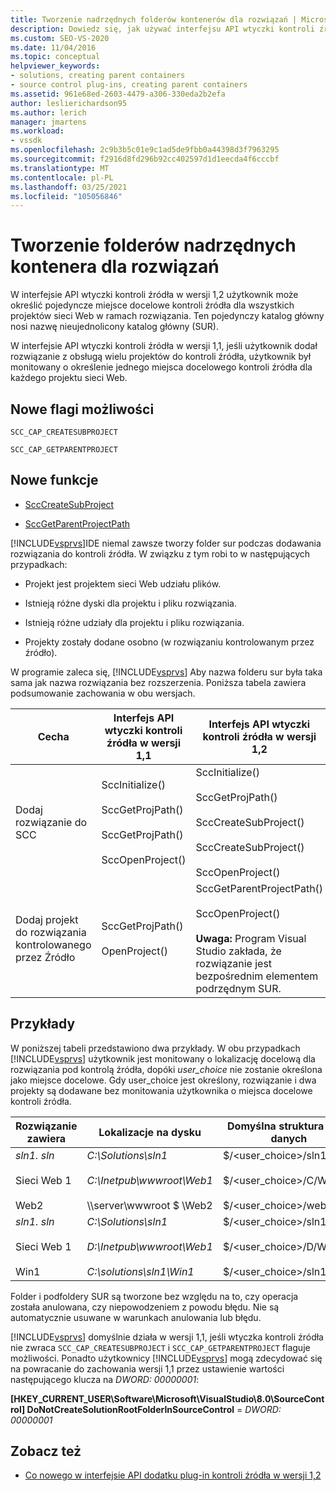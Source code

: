 ```yaml
---
title: Tworzenie nadrzędnych folderów kontenerów dla rozwiązań | Microsoft Docs
description: Dowiedz się, jak używać interfejsu API wtyczki kontroli źródła w wersji 1,2, aby określić jedną lokalizację docelową kontroli źródła dla wszystkich projektów sieci Web w ramach rozwiązania.
ms.custom: SEO-VS-2020
ms.date: 11/04/2016
ms.topic: conceptual
helpviewer_keywords:
- solutions, creating parent containers
- source control plug-ins, creating parent containers
ms.assetid: 961e68ed-2603-4479-a306-330eda2b2efa
author: leslierichardson95
ms.author: lerich
manager: jmartens
ms.workload:
- vssdk
ms.openlocfilehash: 2c9b3b5c01e9c1ad5de9fbb0a44398d3f7963295
ms.sourcegitcommit: f2916d8fd296b92cc402597d1d1eecda4f6cccbf
ms.translationtype: MT
ms.contentlocale: pl-PL
ms.lasthandoff: 03/25/2021
ms.locfileid: "105056846"
---
```

# <a name="create-parent-container-folders-for-solutions"></a>Tworzenie folderów nadrzędnych kontenera dla rozwiązań
W interfejsie API wtyczki kontroli źródła w wersji 1,2 użytkownik może określić pojedyncze miejsce docelowe kontroli źródła dla wszystkich projektów sieci Web w ramach rozwiązania. Ten pojedynczy katalog główny nosi nazwę nieujednolicony katalog główny (SUR).

 W interfejsie API wtyczki kontroli źródła w wersji 1,1, jeśli użytkownik dodał rozwiązanie z obsługą wielu projektów do kontroli źródła, użytkownik był monitowany o określenie jednego miejsca docelowego kontroli źródła dla każdego projektu sieci Web.

## <a name="new-capability-flags"></a>Nowe flagi możliwości
 `SCC_CAP_CREATESUBPROJECT`

 `SCC_CAP_GETPARENTPROJECT`

## <a name="new-functions"></a>Nowe funkcje
- [SccCreateSubProject](../../extensibility/scccreatesubproject-function.md)

- [SccGetParentProjectPath](../../extensibility/sccgetparentprojectpath-function.md)

 [!INCLUDE[vsprvs](../../code-quality/includes/vsprvs_md.md)]IDE niemal zawsze tworzy folder sur podczas dodawania rozwiązania do kontroli źródła. W związku z tym robi to w następujących przypadkach:

- Projekt jest projektem sieci Web udziału plików.

- Istnieją różne dyski dla projektu i pliku rozwiązania.

- Istnieją różne udziały dla projektu i pliku rozwiązania.

- Projekty zostały dodane osobno (w rozwiązaniu kontrolowanym przez źródło).

W programie zaleca się, [!INCLUDE[vsprvs](../../code-quality/includes/vsprvs_md.md)] Aby nazwa folderu sur była taka sama jak nazwa rozwiązania bez rozszerzenia. Poniższa tabela zawiera podsumowanie zachowania w obu wersjach.

|Cecha|Interfejs API wtyczki kontroli źródła w wersji 1,1|Interfejs API wtyczki kontroli źródła w wersji 1,2|
|-------------| - | - |
|Dodaj rozwiązanie do SCC|SccInitialize()<br /><br /> SccGetProjPath()<br /><br /> SccGetProjPath()<br /><br /> SccOpenProject()|SccInitialize()<br /><br /> SccGetProjPath()<br /><br /> SccCreateSubProject()<br /><br /> SccCreateSubProject()<br /><br /> SccOpenProject()|
|Dodaj projekt do rozwiązania kontrolowanego przez Źródło|SccGetProjPath()<br /><br /> OpenProject()|SccGetParentProjectPath()<br /><br /> SccOpenProject()<br /><br />  **Uwaga:**  Program Visual Studio zakłada, że rozwiązanie jest bezpośrednim elementem podrzędnym SUR.|

## <a name="examples"></a>Przykłady
 W poniższej tabeli przedstawiono dwa przykłady. W obu przypadkach [!INCLUDE[vsprvs](../../code-quality/includes/vsprvs_md.md)] użytkownik jest monitowany o lokalizację docelową dla rozwiązania pod kontrolą źródła, dopóki  *user_choice* nie zostanie określona jako miejsce docelowe. Gdy user_choice jest określony, rozwiązanie i dwa projekty są dodawane bez monitowania użytkownika o miejsca docelowe kontroli źródła.

|Rozwiązanie zawiera|Lokalizacje na dysku|Domyślna struktura bazy danych|
|-----------------------|-----------------------|--------------------------------|
|*sln1. sln*<br /><br /> Sieci Web 1<br /><br /> Web2|*C:\Solutions\sln1*<br /><br /> *C:\Inetpub\wwwroot\Web1*<br /><br /> \\\server\wwwroot $ \Web2|$/<user_choice>/sln1<br /><br /> $/<user_choice>/C/Web1<br /><br /> $/<user_choice>/web2|
|*sln1. sln*<br /><br /> Sieci Web 1<br /><br /> Win1|*C:\Solutions\sln1*<br /><br /> *D:\Inetpub\wwwroot\Web1*<br /><br /> *C:\solutions\sln1\Win1*|$/<user_choice>/sln1<br /><br /> $/<user_choice>/D/WEB1<br /><br /> $/<user_choice>/sln1/Win1|

 Folder i podfoldery SUR są tworzone bez względu na to, czy operacja została anulowana, czy niepowodzeniem z powodu błędu. Nie są automatycznie usuwane w warunkach anulowania lub błędu.

 [!INCLUDE[vsprvs](../../code-quality/includes/vsprvs_md.md)] domyślnie działa w wersji 1,1, jeśli wtyczka kontroli źródła nie zwraca `SCC_CAP_CREATESUBPROJECT` i `SCC_CAP_GETPARENTPROJECT` flaguje możliwości. Ponadto użytkownicy [!INCLUDE[vsprvs](../../code-quality/includes/vsprvs_md.md)] mogą zdecydować się na powracanie do zachowania wersji 1,1 przez ustawienie wartości następującego klucza na *DWORD: 00000001*:

 **[HKEY_CURRENT_USER\Software\Microsoft\VisualStudio\8.0\SourceControl] DoNotCreateSolutionRootFolderInSourceControl**  =  *DWORD: 00000001*

## <a name="see-also"></a>Zobacz też
- [Co nowego w interfejsie API dodatku plug-in kontroli źródła w wersji 1,2](../../extensibility/internals/what-s-new-in-the-source-control-plug-in-api-version-1-2.md)

